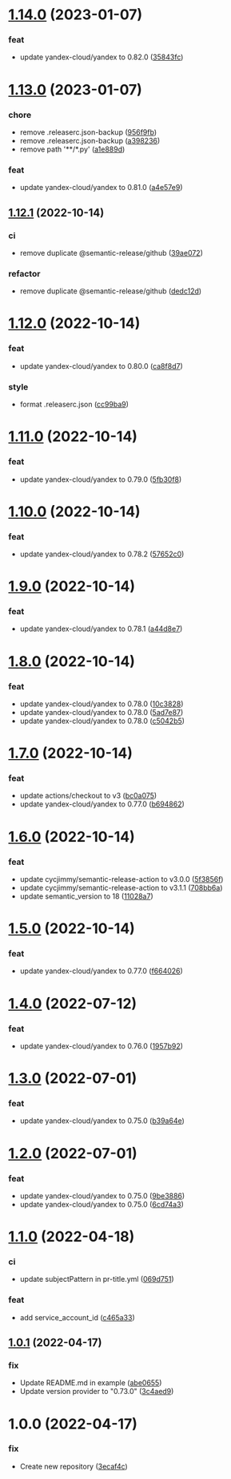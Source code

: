 # [1.14.0](https://github.com/patsevanton/terraform-yandex-compute/compare/v1.13.0...v1.14.0) (2023-01-07)


### feat

* update yandex-cloud/yandex to 0.82.0 ([35843fc](https://github.com/patsevanton/terraform-yandex-compute/commit/35843fcac1b4b407753b9ced42d1aa6dd2e88cac))

# [1.13.0](https://github.com/patsevanton/terraform-yandex-compute/compare/v1.12.1...v1.13.0) (2023-01-07)


### chore

* remove .releaserc.json-backup ([956f9fb](https://github.com/patsevanton/terraform-yandex-compute/commit/956f9fb0cd6dafe66234ce41443f6abc7367edcd))
* remove .releaserc.json-backup ([a398236](https://github.com/patsevanton/terraform-yandex-compute/commit/a398236ff0c0e17fd9a733bca341a8c5610f0dec))
* remove path '**/*.py' ([a1e889d](https://github.com/patsevanton/terraform-yandex-compute/commit/a1e889de9c6633f528cf625e805ba082cea10e29))

### feat

* update yandex-cloud/yandex to 0.81.0 ([a4e57e9](https://github.com/patsevanton/terraform-yandex-compute/commit/a4e57e93b41f151ce519bb05d351a3b260e02cec))

## [1.12.1](https://github.com/patsevanton/terraform-yandex-compute/compare/v1.12.0...v1.12.1) (2022-10-14)


### ci

* remove duplicate @semantic-release/github ([39ae072](https://github.com/patsevanton/terraform-yandex-compute/commit/39ae072042842e65a162947ed8110b5ae195dc8f))

### refactor

* remove duplicate @semantic-release/github ([dedc12d](https://github.com/patsevanton/terraform-yandex-compute/commit/dedc12daedc5d483acf479016314210f037a4c6f))

# [1.12.0](https://github.com/patsevanton/terraform-yandex-compute/compare/v1.11.0...v1.12.0) (2022-10-14)


### feat

* update yandex-cloud/yandex to 0.80.0 ([ca8f8d7](https://github.com/patsevanton/terraform-yandex-compute/commit/ca8f8d73aceb2840c1d2eb360c7a0e4ed92ba389))

### style

* format .releaserc.json ([cc99ba9](https://github.com/patsevanton/terraform-yandex-compute/commit/cc99ba9156973f42112a630dfe691f765cb00955))

# [1.11.0](https://github.com/patsevanton/terraform-yandex-compute/compare/v1.10.0...v1.11.0) (2022-10-14)


### feat

* update yandex-cloud/yandex to 0.79.0 ([5fb30f8](https://github.com/patsevanton/terraform-yandex-compute/commit/5fb30f8ff5614cb030048d6c7d2633d0786d5efc))

# [1.10.0](https://github.com/patsevanton/terraform-yandex-compute/compare/v1.9.0...v1.10.0) (2022-10-14)


### feat

* update yandex-cloud/yandex to 0.78.2 ([57652c0](https://github.com/patsevanton/terraform-yandex-compute/commit/57652c0e0846119342b06f27becbc9d2b3bfc964))

# [1.9.0](https://github.com/patsevanton/terraform-yandex-compute/compare/v1.8.0...v1.9.0) (2022-10-14)


### feat

* update yandex-cloud/yandex to 0.78.1 ([a44d8e7](https://github.com/patsevanton/terraform-yandex-compute/commit/a44d8e7712342e431bc56d2dd6f80c3ba3e14ef9))

# [1.8.0](https://github.com/patsevanton/terraform-yandex-compute/compare/v1.7.0...v1.8.0) (2022-10-14)


### feat

* update yandex-cloud/yandex to 0.78.0 ([10c3828](https://github.com/patsevanton/terraform-yandex-compute/commit/10c38289f938ddd3f14b0cb037a9e907167b755d))
* update yandex-cloud/yandex to 0.78.0 ([5ad7e87](https://github.com/patsevanton/terraform-yandex-compute/commit/5ad7e87416970c5dfd603a51163780438f557209))
* update yandex-cloud/yandex to 0.78.0 ([c5042b5](https://github.com/patsevanton/terraform-yandex-compute/commit/c5042b5ab51eef90a6b6f723b5e3750dcd6854d1))

# [1.7.0](https://github.com/patsevanton/terraform-yandex-compute/compare/v1.6.0...v1.7.0) (2022-10-14)


### feat

* update actions/checkout to v3 ([bc0a075](https://github.com/patsevanton/terraform-yandex-compute/commit/bc0a0759b5be901106d55724a45ad47a542ad9fa))
* update yandex-cloud/yandex to 0.77.0 ([b694862](https://github.com/patsevanton/terraform-yandex-compute/commit/b694862968631537e85ea31737a3e0d774f4a63f))

# [1.6.0](https://github.com/patsevanton/terraform-yandex-compute/compare/v1.5.0...v1.6.0) (2022-10-14)


### feat

* update cycjimmy/semantic-release-action to v3.0.0 ([5f3856f](https://github.com/patsevanton/terraform-yandex-compute/commit/5f3856f75e933cf1cd184ade77403f037124ad32))
* update cycjimmy/semantic-release-action to v3.1.1 ([708bb6a](https://github.com/patsevanton/terraform-yandex-compute/commit/708bb6adb44f2deabaa8dc32b6159c8e09dba547))
* update semantic_version to 18 ([11028a7](https://github.com/patsevanton/terraform-yandex-compute/commit/11028a70ceabd9989eac8421762581ed4340be1e))

# [1.5.0](https://github.com/patsevanton/terraform-yandex-compute/compare/v1.4.0...v1.5.0) (2022-10-14)


### feat

* update yandex-cloud/yandex to 0.77.0 ([f664026](https://github.com/patsevanton/terraform-yandex-compute/commit/f66402601258f541da2f2fff2a59c078cb53ca9a))

# [1.4.0](https://github.com/patsevanton/terraform-yandex-compute/compare/v1.3.0...v1.4.0) (2022-07-12)


### feat

* update yandex-cloud/yandex to 0.76.0 ([1957b92](https://github.com/patsevanton/terraform-yandex-compute/commit/1957b923efbec66404e53a12a7bc299d3c4bf23c))

# [1.3.0](https://github.com/patsevanton/terraform-yandex-compute/compare/v1.2.0...v1.3.0) (2022-07-01)


### feat

* update yandex-cloud/yandex to 0.75.0 ([b39a64e](https://github.com/patsevanton/terraform-yandex-compute/commit/b39a64e6a4e760bf690b8900efb172e31e255926))

# [1.2.0](https://github.com/patsevanton/terraform-yandex-compute/compare/v1.1.0...v1.2.0) (2022-07-01)


### feat

* update yandex-cloud/yandex to 0.75.0 ([9be3886](https://github.com/patsevanton/terraform-yandex-compute/commit/9be388699c0f8b5f026d6c481654bfad96f3ee36))
* update yandex-cloud/yandex to 0.75.0 ([6cd74a3](https://github.com/patsevanton/terraform-yandex-compute/commit/6cd74a3e8610173d78ac08d04b58b53df4a2b369))

# [1.1.0](https://github.com/patsevanton/terraform-yandex-compute/compare/v1.0.1...v1.1.0) (2022-04-18)


### ci

* update subjectPattern in pr-title.yml ([069d751](https://github.com/patsevanton/terraform-yandex-compute/commit/069d7518b6f918521d8ca9ccc21cc55c2337066f))

### feat

* add service_account_id ([c465a33](https://github.com/patsevanton/terraform-yandex-compute/commit/c465a33516450f9bf8cb852660e989faf365c349))

## [1.0.1](https://github.com/patsevanton/terraform-yandex-compute/compare/v1.0.0...v1.0.1) (2022-04-17)


### fix

* Update README.md in example ([abe0655](https://github.com/patsevanton/terraform-yandex-compute/commit/abe065581965c5c86a319f05df60b76a8a201bc3))
* Update version provider to "0.73.0" ([3c4aed9](https://github.com/patsevanton/terraform-yandex-compute/commit/3c4aed9c2938348deeecf06ac3597c6ecabb373b))

# 1.0.0 (2022-04-17)


### fix

* Create new repository ([3ecaf4c](https://github.com/patsevanton/terraform-yandex-compute/commit/3ecaf4cecd4c3f3b1e072b27147d59a8645f586c))
